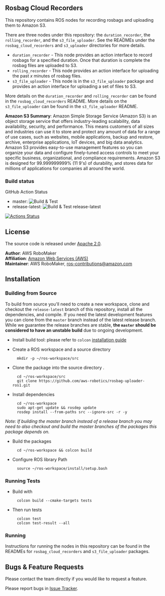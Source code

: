 ## Rosbag Cloud Recorders

This repository contains ROS nodes for recording rosbags and uploading them to Amazon S3.

There are three nodes under this repository: the `duration_recorder`, the `rolling_recorder`, and the `s3_file_uploader`. See the READMEs under the `rosbag_cloud_recorders` and `s3_uploader` directories for more details.
- `duration_recorder` - This node provides an action interface to record rosbags for a specified duration. Once that duration is complete the rosbag files are uploaded to S3.
- `rolling_recorder` - This node provides an action interface for uploading the past *x* minutes of rosbag files.
- `s3_file_uploader` - This node is in the `s3_file_uploader` package and provides an action interface for uploading a set of files to S3.

More details on the `duration_recorder` and `rolling_recorder` can be found in the `rosbag_cloud_recorders` README. More details on the `s3_file_uploader` can be found in the `s3_file_uploader` README.

**Amazon S3 Summary**: Amazon Simple Storage Service (Amazon S3) is an object storage service that offers industry-leading scalability, data availability, security, and performance. This means customers of all sizes and industries can use it to store and protect any amount of data for a range of use cases, such as websites, mobile applications, backup and restore, archive, enterprise applications, IoT devices, and big data analytics. Amazon S3 provides easy-to-use management features so you can organize your data and configure finely-tuned access controls to meet your specific business, organizational, and compliance requirements. Amazon S3 is designed for 99.999999999% (11 9's) of durability, and stores data for millions of applications for companies all around the world.

### Build status
GitHub Action Status
* master: ![Build & Test](https://github.com/aws-robotics/rosbag-uploader-ros1/workflows/Build%20&%20Test/badge.svg?branch=master&event=schedule)
* release-latest: ![Build & Test release-latest](https://github.com/aws-robotics/rosbag-uploader-ros1//workflows/Build%20&%20Test%20release-latest/badge.svg?event=schedule)


[![Actions Status](https://github.com/aws-robotics/rosbag-uploader-ros1/workflows/build-test/badge.svg)](https://github.com/aws-robotics/rosbag-uploader-ros1/actions)


## License

The source code is released under [Apache 2.0].

**Author**: AWS RoboMaker<br/>
**Affiliation**: [Amazon Web Services (AWS)]<br/>
**Maintainer**: AWS RoboMaker, ros-contributions@amazon.com


## Installation

### Building from Source

To build from source you'll need to create a new workspace, clone and checkout the `release-latest` branch of this repository, install all the dependencies, and compile. If you need the latest development features you can clone from the `master` branch instead of the latest release branch. While we guarantee the release branches are stable, __the `master` should be considered to have an unstable build__ due to ongoing development.

- Install build tool: please refer to `colcon` [installation guide](https://colcon.readthedocs.io/en/released/user/installation.html)

- Create a ROS workspace and a source directory

        mkdir -p ~/ros-workspace/src

- Clone the package into the source directory . 

        cd ~/ros-workspace/src
        git clone https://github.com/aws-robotics/rosbag-uploader-ros1.git

- Install dependencies

        cd ~/ros-workspace 
        sudo apt-get update && rosdep update
        rosdep install --from-paths src --ignore-src -r -y

_Note: If building the master branch instead of a release branch you may need to also checkout and build the master branches of the packages this package depends on._

- Build the packages

        cd ~/ros-workspace && colcon build

- Configure ROS library Path

        source ~/ros-workspace/install/setup.bash

### Running Tests

- Build with

        colcon build --cmake-targets tests

- Then run tests

        colcon test
        colcon test-result --all

### Running

Instructions for running the nodes in this repository can be found in the READMEs for `rosbag_cloud_recorders` and `s3_file_uploader` packages.


## Bugs & Feature Requests

Please contact the team directly if you would like to request a feature.

Please report bugs in [Issue Tracker].


[Amazon Web Services (AWS)]: https://aws.amazon.com/
[Apache 2.0]: https://aws.amazon.com/apache-2-0/
[Issue Tracker]: https://github.com/aws-robotics/rosbag-uploader-ros1/issues
[ROS]: http://www.ros.org
